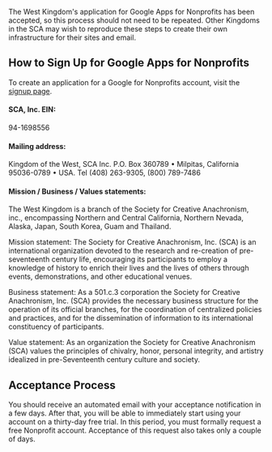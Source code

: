 The West Kingdom's application for Google Apps for Nonprofits has been accepted, so this process should not need to be repeated.  Other Kingdoms in the SCA may wish to reproduce these steps to create their own infrastructure for their sites and email.

## How to Sign Up for Google Apps for Nonprofits

To create an application for a Google for Nonprofits account, visit the [signup page](
https://www.google.com/nonprofits/account/u/0/signup/us).

#### SCA, Inc. EIN: 

94-1698556

#### Mailing address:

Kingdom of the West, SCA Inc.
P.O. Box 360789 • Milpitas, California 95036-0789 • USA. 
Tel (408) 263-9305, (800) 789-7486

#### Mission / Business / Values statements:

The West Kingdom is a branch of the Society for Creative Anachronism, inc., encompassing Northern and Central California, Northern Nevada, Alaska, Japan, South Korea, Guam and Thailand.

Mission statement: The Society for Creative Anachronism, Inc. (SCA)  is an international organization devoted to the research and re-creation of pre-seventeenth century life, encouraging its participants to employ a knowledge of history to enrich their lives and the lives of others through events, demonstrations, and other educational venues.

Business statement: As a 501.c.3 corporation the Society for Creative Anachronism, Inc. (SCA) provides the necessary business structure for the operation of its official branches, for the coordination of centralized policies and practices, and for the dissemination of information to its international constituency of participants.

Value statement: As an organization the Society for Creative Anachronism (SCA) values the principles of chivalry, honor, personal integrity, and artistry idealized in pre-Seventeenth century culture and society.

## Acceptance Process

You should receive an automated email with your acceptance notification in a few days.  After that, you will be able to immediately start using your account on a thirty-day free trial.  In this period, you must formally request a free Nonprofit account.  Acceptance of this request also takes only a couple of days.
